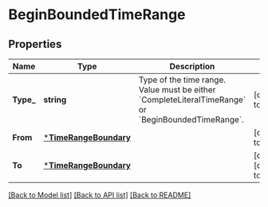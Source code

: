 # BeginBoundedTimeRange

## Properties
Name | Type | Description | Notes
------------ | ------------- | ------------- | -------------
**Type_** | **string** | Type of the time range. Value must be either &#x60;CompleteLiteralTimeRange&#x60; or &#x60;BeginBoundedTimeRange&#x60;. | [default to null]
**From** | [***TimeRangeBoundary**](TimeRangeBoundary.md) |  | [default to null]
**To** | [***TimeRangeBoundary**](TimeRangeBoundary.md) |  | [optional] [default to null]

[[Back to Model list]](../README.md#documentation-for-models) [[Back to API list]](../README.md#documentation-for-api-endpoints) [[Back to README]](../README.md)

